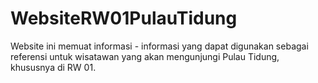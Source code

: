 # WebsiteRW01PulauTidung
Website ini memuat informasi - informasi yang dapat digunakan sebagai referensi untuk wisatawan yang akan mengunjungi Pulau Tidung, khususnya di RW 01.
